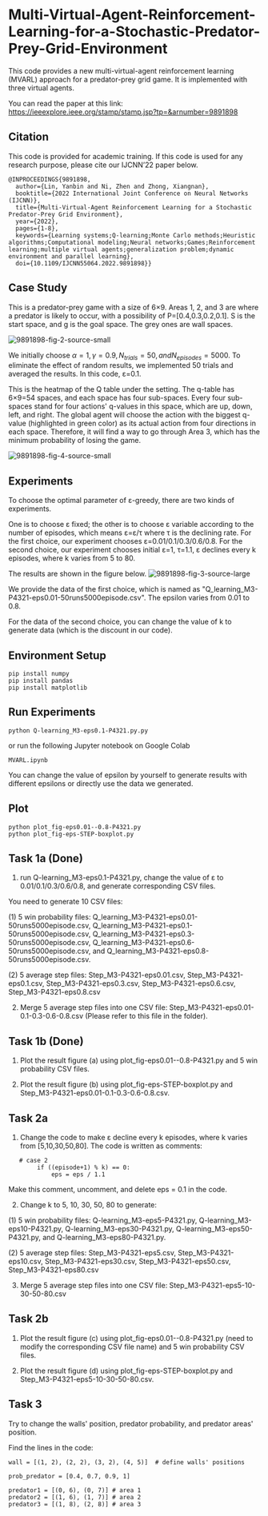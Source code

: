 # Multi-Virtual-Agent-Reinforcement-Learning-for-a-Stochastic-Predator-Prey-Grid-Environment

This code provides a new multi-virtual-agent reinforcement learning (MVARL) approach for a predator-prey grid game. It is implemented with three virtual agents.

You can read the paper at this link: https://ieeexplore.ieee.org/stamp/stamp.jsp?tp=&arnumber=9891898

## **Citation**
This code is provided for academic training.
If this code is used for any research purpose, please cite our IJCNN’22 paper below.
```
@INPROCEEDINGS{9891898,
  author={Lin, Yanbin and Ni, Zhen and Zhong, Xiangnan},
  booktitle={2022 International Joint Conference on Neural Networks (IJCNN)}, 
  title={Multi-Virtual-Agent Reinforcement Learning for a Stochastic Predator-Prey Grid Environment}, 
  year={2022},
  pages={1-8},
  keywords={Learning systems;Q-learning;Monte Carlo methods;Heuristic algorithms;Computational modeling;Neural networks;Games;Reinforcement learning;multiple virtual agents;generalization problem;dynamic environment and parallel learning},
  doi={10.1109/IJCNN55064.2022.9891898}}
```
## Case Study
This is a predator-prey game with a size of 6×9. Areas 1, 2, and 3 are where a predator is likely to occur, with a possibility of P=[0.4,0.3,0.2,0.1]. S is the start space, and g is the goal space. The grey ones are wall spaces.

![9891898-fig-2-source-small](https://github.com/user-attachments/assets/ade13d04-b17e-429e-8413-4d750d09401f)

We initially choose $α=1,γ= 0.9, N_{trials}=50, and N_{episodes}=5000$. To eliminate the effect of random results, we implemented 50 trials and averaged the results. In this code, ε=0.1. 

This is the heatmap of the Q table under the setting. The q-table has 6×9=54 spaces, and each space has four sub-spaces. Every four sub-spaces stand for four actions' q-values in this space, which are up, down, left, and right. The global agent will choose the action with the biggest q-value (highlighted in green color) as its actual action from four directions in each space. Therefore, it will find a way to go through Area 3, which has the minimum probability of losing the game.

![9891898-fig-4-source-small](https://github.com/user-attachments/assets/ee1d472c-68b0-4f02-bec1-7e14db4d2c5a)

## **Experiments**
To choose the optimal parameter of ε-greedy, there are two kinds of experiments. 

One is to choose ε fixed; the other is to choose ε variable according to the number of episodes, which means ε=ε/τ where τ is the declining rate. For the first choice, our experiment chooses ε=0.01/0.1/0.3/0.6/0.8. For the second choice, our experiment chooses initial ε=1, τ=1.1, ε declines every k episodes, where k varies from 5 to 80.

The results are shown in the figure below.
![9891898-fig-3-source-large](https://github.com/user-attachments/assets/7231d691-c735-4968-8973-6bdb7a2596c3)

We provide the data of the first choice, which is named as "Q_learning_M3-P4321-eps0.01-50runs5000episode.csv". The epsilon varies from 0.01 to 0.8. 

For the data of the second choice, you can change the value of k to generate data (which is the discount in our code).

## **Environment Setup**
```
pip install numpy
pip install pandas
pip install matplotlib
```
## **Run Experiments**
```
python Q-learning_M3-eps0.1-P4321.py.py
```
or run the following Jupyter notebook on Google Colab
```
MVARL.ipynb
```
You can change the value of epsilon by yourself to generate results with different epsilons or directly use the data we generated.

## **Plot**
```
python plot_fig-eps0.01--0.8-P4321.py
python plot_fig-eps-STEP-boxplot.py
```

## **Task 1a (Done)**
1. run Q-learning_M3-eps0.1-P4321.py, change the value of ε to 0.01/0.1/0.3/0.6/0.8, and generate corresponding CSV files.
   
You need to generate 10 CSV files:

(1) 5 win probability files: Q_learning_M3-P4321-eps0.01-50runs5000episode.csv, Q_learning_M3-P4321-eps0.1-50runs5000episode.csv, Q_learning_M3-P4321-eps0.3-50runs5000episode.csv, Q_learning_M3-P4321-eps0.6-50runs5000episode.csv, and Q_learning_M3-P4321-eps0.8-50runs5000episode.csv.

(2) 5 average step files: Step_M3-P4321-eps0.01.csv, Step_M3-P4321-eps0.1.csv, Step_M3-P4321-eps0.3.csv, Step_M3-P4321-eps0.6.csv, Step_M3-P4321-eps0.8.csv

2. Merge 5 average step files into one CSV file: Step_M3-P4321-eps0.01-0.1-0.3-0.6-0.8.csv (Please refer to this file in the folder).
 
## **Task 1b (Done)**
1. Plot the result figure (a) using plot_fig-eps0.01--0.8-P4321.py and 5 win probability CSV files.
   
2. Plot the result figure (b) using plot_fig-eps-STEP-boxplot.py and Step_M3-P4321-eps0.01-0.1-0.3-0.6-0.8.csv.

## **Task 2a**
1. Change the code to make ε decline every k episodes, where k varies from [5,10,30,50,80]. The code is written as comments:
```
   # case 2
        if ((episode+1) % k) == 0:
            eps = eps / 1.1
```
Make this comment, uncomment, and delete eps = 0.1 in the code.

2. Change k to 5, 10, 30, 50, 80 to generate:
   
(1) 5 win probability files: Q-learning_M3-eps5-P4321.py, Q-learning_M3-eps10-P4321.py, Q-learning_M3-eps30-P4321.py, Q-learning_M3-eps50-P4321.py, and Q-learning_M3-eps80-P4321.py. 

(2) 5 average step files: Step_M3-P4321-eps5.csv, Step_M3-P4321-eps10.csv, Step_M3-P4321-eps30.csv, Step_M3-P4321-eps50.csv, Step_M3-P4321-eps80.csv

3. Merge 5 average step files into one CSV file: Step_M3-P4321-eps5-10-30-50-80.csv

## **Task 2b**
1. Plot the result figure (c) using plot_fig-eps0.01--0.8-P4321.py (need to modify the corresponding CSV file name) and 5 win probability CSV files.
   
2. Plot the result figure (d) using plot_fig-eps-STEP-boxplot.py and Step_M3-P4321-eps5-10-30-50-80.csv.

## **Task 3**
Try to change the walls' position, predator probability, and predator areas' position.

Find the lines in the code:
```
wall = [(1, 2), (2, 2), (3, 2), (4, 5)]  # define walls' positions
```

```
prob_predator = [0.4, 0.7, 0.9, 1] 
```

```
predator1 = [(0, 6), (0, 7)] # area 1
predator2 = [(1, 6), (1, 7)] # area 2
predator3 = [(1, 8), (2, 8)] # area 3
```








